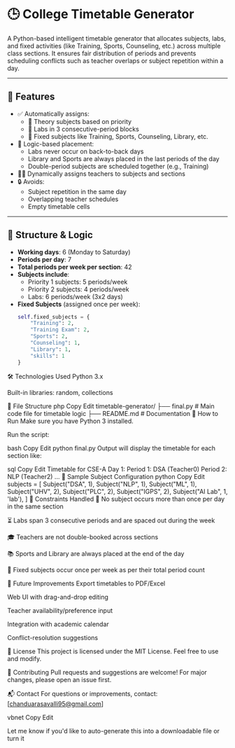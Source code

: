 # 🕒 College Timetable Generator

A Python-based intelligent timetable generator that allocates subjects, labs, and fixed activities (like Training, Sports, Counseling, etc.) across multiple class sections. It ensures fair distribution of periods and prevents scheduling conflicts such as teacher overlaps or subject repetition within a day.

---

## 🚀 Features

- ✅ Automatically assigns:
  - 📘 Theory subjects based on priority
  - 🔬 Labs in 3 consecutive-period blocks
  - 🎯 Fixed subjects like Training, Sports, Counseling, Library, etc.
- 🧠 Logic-based placement:
  - Labs never occur on back-to-back days
  - Library and Sports are always placed in the last periods of the day
  - Double-period subjects are scheduled together (e.g., Training)
- 👩‍🏫 Dynamically assigns teachers to subjects and sections
- 🔒 Avoids:
  - Subject repetition in the same day
  - Overlapping teacher schedules
  - Empty timetable cells

---

## 📐 Structure & Logic

- **Working days**: 6 (Monday to Saturday)
- **Periods per day**: 7
- **Total periods per week per section**: 42
- **Subjects include**:
  - Priority 1 subjects: 5 periods/week
  - Priority 2 subjects: 4 periods/week
  - Labs: 6 periods/week (3x2 days)
- **Fixed Subjects** (assigned once per week):
  ```python
  self.fixed_subjects = {
      "Training": 2,
      "Training Exam": 2,
      "Sports": 2,
      "Counseling": 1,
      "Library": 1,
      "skills": 1
  }
🛠 Technologies Used
Python 3.x

Built-in libraries: random, collections

📁 File Structure
php
Copy
Edit
timetable-generator/
├── final.py         # Main code file for timetable logic
├── README.md        # Documentation
🧪 How to Run
Make sure you have Python 3 installed.

Run the script:

bash
Copy
Edit
python final.py
Output will display the timetable for each section like:

sql
Copy
Edit
Timetable for CSE-A
Day 1:
  Period 1: DSA (Teacher0)
  Period 2: NLP (Teacher2)
  ...
📝 Sample Subject Configuration
python
Copy
Edit
subjects = [
    Subject("DSA", 1),
    Subject("NLP", 1),
    Subject("ML", 1),
    Subject("UHV", 2),
    Subject("PLC", 2),
    Subject("IGPS", 2),
    Subject("AI Lab", 1, 'lab'),
]
📌 Constraints Handled
🔁 No subject occurs more than once per day in the same section

⏳ Labs span 3 consecutive periods and are spaced out during the week

🎓 Teachers are not double-booked across sections

📚 Sports and Library are always placed at the end of the day

🧩 Fixed subjects occur once per week as per their total period count

🌟 Future Improvements
Export timetables to PDF/Excel

Web UI with drag-and-drop editing

Teacher availability/preference input

Integration with academic calendar

Conflict-resolution suggestions

📄 License
This project is licensed under the MIT License. Feel free to use and modify.

🤝 Contributing
Pull requests and suggestions are welcome! For major changes, please open an issue first.

📬 Contact
For questions or improvements, contact: [chanduarasavalli95@gmail.com]

vbnet
Copy
Edit

Let me know if you'd like to auto-generate this into a downloadable file or turn it
